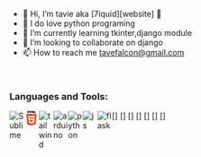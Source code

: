 - 👋 Hi, I’m tavie aka [7iquid][website] 👋
- 👀 I do love python programing
- 🌱 I’m currently learning tkinter,django module
- 💞️ I’m looking to collaborate on django
- 📫 How to reach me tavefalcon@gmail.com

<!---
7iquid/7iquid is a ✨ special ✨ repository because its `README.md` (this file) appears on your GitHub profile.
You can click the Preview link to take a look at your changes.
--->


<br />

### Languages and Tools:

[<img align="left" alt="Sublime" width="26px" src="https://cdn.jsdelivr.net/npm/simple-icons@3.13.0/icons/sublimetext.js"/>]
[<img align="left" alt="HTML5" width="26px" src="https://raw.githubusercontent.com/github/explore/80688e429a7d4ef2fca1e82350fe8e3517d3494d/topics/html/html.png" />]
[<img align="left" alt="tailwind" width="26px" src="https://cdn.jsdelivr.net/npm/simple-icons@3.13.0/icons/tailwindcss.js" />]
[<img align="left" alt="arduino" width="26px" src="https://cdn.jsdelivr.net/npm/simple-icons@3.13.0/icons/tailwindcss.js" />]
[<img align="left" alt="python" width="26px" src="https://cdn.jsdelivr.net/npm/simple-icons@3.13.0/icons/python.js" />]
[<img align="left" alt="js" width="26px" src="https://cdn.jsdelivr.net/npm/simple-icons@3.13.0/icons/javascript.js" />]
[<img align="left" alt="flask" width="26px" src="https://cdn.jsdelivr.net/npm/simple-icons@3.13.0/icons/flask.js" />]



<br />
<br />


